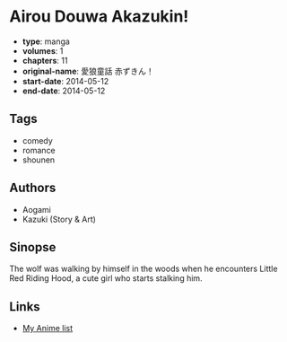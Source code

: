 # Airou Douwa Akazukin!

-   **type**: manga
-   **volumes**: 1
-   **chapters**: 11
-   **original-name**: 愛狼童話 赤ずきん！
-   **start-date**: 2014-05-12
-   **end-date**: 2014-05-12

## Tags

-   comedy
-   romance
-   shounen

## Authors

-   Aogami
-   Kazuki (Story & Art)

## Sinopse

The wolf was walking by himself in the woods when he encounters Little Red Riding Hood, a cute girl who starts stalking him.

## Links

-   [My Anime list](https://myanimelist.net/manga/107957/Airou_Douwa_Akazukin)
